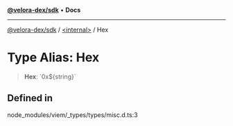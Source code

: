 [**@velora-dex/sdk**](../../README.md) • **Docs**

***

[@velora-dex/sdk](../../globals.md) / [\<internal\>](../README.md) / Hex

# Type Alias: Hex

> **Hex**: \`0x$\{string\}\`

## Defined in

node\_modules/viem/\_types/types/misc.d.ts:3
